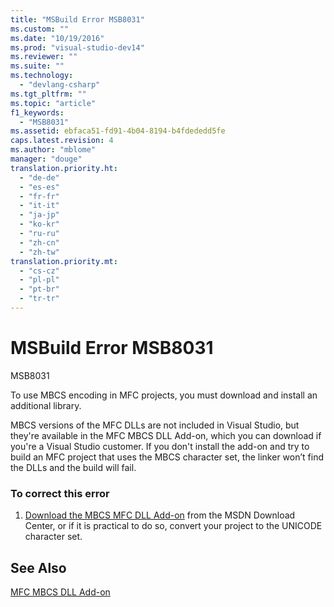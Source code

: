 ```yaml
---
title: "MSBuild Error MSB8031"
ms.custom: ""
ms.date: "10/19/2016"
ms.prod: "visual-studio-dev14"
ms.reviewer: ""
ms.suite: ""
ms.technology: 
  - "devlang-csharp"
ms.tgt_pltfrm: ""
ms.topic: "article"
f1_keywords: 
  - "MSB8031"
ms.assetid: ebfaca51-fd91-4b04-8194-b4fdededd5fe
caps.latest.revision: 4
ms.author: "mblome"
manager: "douge"
translation.priority.ht: 
  - "de-de"
  - "es-es"
  - "fr-fr"
  - "it-it"
  - "ja-jp"
  - "ko-kr"
  - "ru-ru"
  - "zh-cn"
  - "zh-tw"
translation.priority.mt: 
  - "cs-cz"
  - "pl-pl"
  - "pt-br"
  - "tr-tr"
---
```

# MSBuild Error MSB8031
MSB8031  
  
 To use MBCS encoding in MFC projects, you must download and install an additional library.  
  
 MBCS versions of the MFC DLLs are not included in Visual Studio, but they're available in the MFC MBCS DLL Add-on, which you can download if you're a Visual Studio customer. If you don't install the add-on and try to build an MFC project that uses the MBCS character set, the linker won’t find the DLLs and the build will fail.  
  
### To correct this error  
  
1.  [Download the MBCS MFC DLL Add-on](http://go.microsoft.com/fwlink/?LinkId=299009) from the MSDN Download Center, or if it is practical to do so, convert your project to the UNICODE character set.  
  
## See Also  
 [MFC MBCS DLL Add-on](../Topic/MFC%20MBCS%20DLL%20Add-on.md)